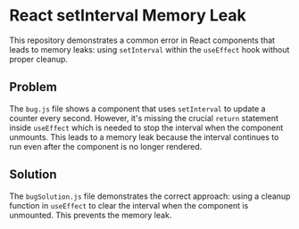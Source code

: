 # React setInterval Memory Leak

This repository demonstrates a common error in React components that leads to memory leaks: using `setInterval` within the `useEffect` hook without proper cleanup.

## Problem

The `bug.js` file shows a component that uses `setInterval` to update a counter every second. However, it's missing the crucial `return` statement inside `useEffect` which is needed to stop the interval when the component unmounts. This leads to a memory leak because the interval continues to run even after the component is no longer rendered.

## Solution

The `bugSolution.js` file demonstrates the correct approach: using a cleanup function in `useEffect` to clear the interval when the component is unmounted. This prevents the memory leak.